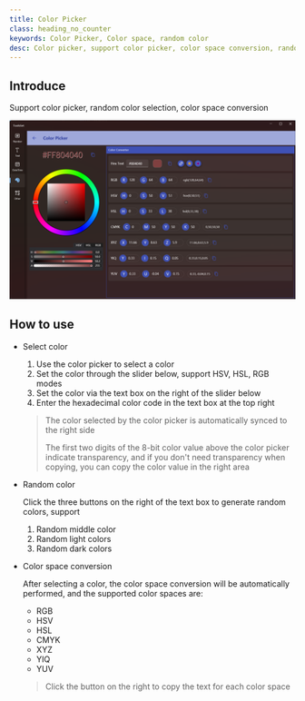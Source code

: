 ```yaml
---
title: Color Picker
class: heading_no_counter
keywords: Color Picker, Color space, random color
desc: Color picker, support color picker, color space conversion, random color
---
```


## Introduce

Support color picker, random color selection, color space conversion

![](../../assets/images/ToolsSet/TSMColorPicker.png)

## How to use

* Select color
  
  1. Use the color picker to select a color
  2. Set the color through the slider below, support HSV, HSL, RGB modes
  3. Set the color via the text box on the right of the slider below
  4. Enter the hexadecimal color code in the text box at the top right
  
  > The color selected by the color picker is automatically synced to the right side
  >
  > The first two digits of the 8-bit color value above the color picker indicate transparency, and if you don't need transparency when copying, you can copy the color value in the right area

* Random color

  Click the three buttons on the right of the text box to generate random colors, support
  1. Random middle color
  2. Random light colors
  3. Random dark colors

* Color space conversion

  After selecting a color, the color space conversion will be automatically performed, and the supported color spaces are:
  * RGB
  * HSV
  * HSL
  * CMYK
  * XYZ
  * YIQ
  * YUV
  > Click the button on the right to copy the text for each color space
